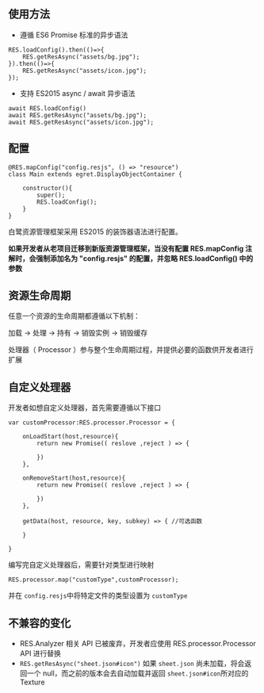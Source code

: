 ## 使用方法

* 遵循 ES6 Promise 标准的异步语法
``` 
RES.loadConfig().then(()=>{
    RES.getResAsync("assets/bg.jpg");
}).then(()=>{
    RES.getResAsync("assets/icon.jpg");
});
```

* 支持 ES2015 async / await 异步语法 
``` 
await RES.loadConfig()
await RES.getResAsync("assets/bg.jpg");
await RES.getResAsync("assets/icon.jpg");
```

## 配置

```
@RES.mapConfig("config.resjs", () => "resource")
class Main extends egret.DisplayObjectContainer {

    constructor(){
        super();
        RES.loadConfig();
    }
}
```
白鹭资源管理框架采用 ES2015 的装饰器语法进行配置。


**如果开发者从老项目迁移到新版资源管理框架，当没有配置 RES.mapConfig 注解时，会强制添加名为 "config.resjs" 的配置，并忽略 RES.loadConfig() 中的参数**


## 资源生命周期

任意一个资源的生命周期都遵循以下机制：

加载 -> 处理 -> 持有 -> 销毁实例 -> 销毁缓存

处理器（ Processor ）参与整个生命周期过程，并提供必要的函数供开发者进行扩展


## 自定义处理器

开发者如想自定义处理器，首先需要遵循以下接口

```
var customProcessor:RES.processor.Processor = {

    onLoadStart(host,resource){
        return new Promise(( reslove ,reject ) => {

        })
    },

    onRemoveStart(host,resource){
        return new Promise(( reslove ,reject ) => {

        })
    },

    getData(host, resource, key, subkey) => { //可选函数

    }

}
```

编写完自定义处理器后，需要针对类型进行映射

```
RES.processor.map("customType",customProcessor);
```
并在 `config.resjs`中将特定文件的类型设置为 `customType`



## 不兼容的变化

* RES.Analyzer 相关 API 已被废弃，开发者应使用 RES.processor.Processor API 进行替换
* `RES.getResAsync("sheet.json#icon")` 如果 `sheet.json` 尚未加载，将会返回一个 null，而之前的版本会去自动加载并返回 `sheet.json#icon`所对应的 Texture


